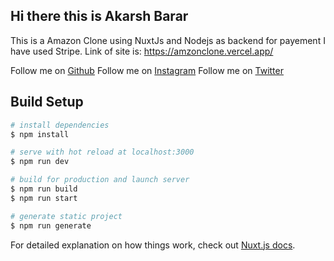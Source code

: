 ## Hi there this is Akarsh Barar
This is a Amazon Clone using NuxtJs and Nodejs as backend for payement I have used Stripe.
Link of site is:
https://amzonclone.vercel.app/

Follow me on [Github](https://github.com/akarshbarar)
Follow me on [Instagram](https://www.instagram.com/mycodecave/)
Follow me on [Twitter](https://twitter.com/CodeCave2)

## Build Setup

```bash
# install dependencies
$ npm install

# serve with hot reload at localhost:3000
$ npm run dev

# build for production and launch server
$ npm run build
$ npm run start

# generate static project
$ npm run generate
```

For detailed explanation on how things work, check out [Nuxt.js docs](https://nuxtjs.org).
